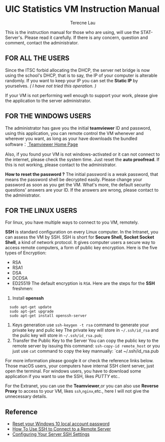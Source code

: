 # UIC Statistics VM Instruction Manual

<center> Terecne Lau </center>

This is the instruction manual for those who are using, will use the STAT-Server's. Please read it carefully. If there is any concern, question and comment, contact the administrator. 

## FOR ALL THE USERS

Since the ITSC forbid allocating the DHCP, the server net bridge is now using the school's DHCP, that is to say, the IP of your computer is alterable randomly. If you want to keep your IP you can set the **Static IP** by yourselves. *( I have not tried this operation. )*

If your VM is not performing well enough to support your work, please give the application to the server administrator.

## FOR THE WINDOWS USERS

The administrator has gave you the initial **teamviewer** ID and password, using this application, you can remote control the VM whenever and wherever you want, as long as your have downloads the bundled software：<a href="https://teamviewer.com"> Teamviewer Home Page </a>

Also, if you found your VM is not windows-activated or it can not connect to the internet, please check the system time. Just reset the **auto proofread**. If this is not working, please contact to the administrator.

**How to reset the password ?** The initial password is a weak password, that means the password shell be decrypted easily. Please change your password as soon as you get the VM.
What's more, the default security questions' answers are your ID. If the answers are wrong, please contact to the administrator.


## FOR THE LINUX USERS

For linux, you have multiple ways to connect to you VM, remotely.

**SSH** is standard configuration on every Linux computer. In the Intranet, you can assess the VM by SSH.
SSH is short for **Secure Shell, Socket Socket Shell**, a kind of network protocol. It gives computer users a secure way to access remote computers, a form of public key encryption. Here is the five types of Encryption:
* RSA
* RSA1
* DSA
* DCDSA
* ED25519
  The default encryption is `RSA`. Here are the steps for the **SSH** freshmen:
1. Install **openssh**

```{shell}
  sudo apt-get update
  sudo apt-get upgrade
  sudo apt-get install openssh-server
```

1. Keys generation
   use `ssh-keygen -t rsa` command to generate your private key and pulic key
   The private key will store in `~/.ssh/id_rsa` and the pulic key will store in `~/.ssh/id_rsa.pub`;
2. Transfer the Public Key to the Server
   You can copy the public key to the remote server by issuing this command:
   `ssh-copy-id remote_host`
   or you just use `cat` command to copy the key mannually: `cat ~/.ssh/id_rsa.pub

For more information please google it or check the reference links below. Those macOS users, your computers have internal SSH client server, just open the terminal. For windows users, you have to download some application if you want to use the SSH, likes *PUTTY* etc..

For the Extranet, you can use the **Teamviewer**,or you can also use **Reverse Proxy** to access to your VM, likes `ssh`,`nginx`,etc., here I will not give the unnecessary details.

## Reference
* <a href="https://support.microsoft.com/en-us/help/4028457/windows-10-reset-your-local-account-password"> Reset your Windows 10 local account password </a>
* <a href="https://www.digitalocean.com/community/tutorials/how-to-use-ssh-to-connect-to-a-remote-server-in-ubuntu"> How To Use SSH to Connect to a Remote Server </a>
* <a href="https://www.makeuseof.com/tag/remotely-manage-linux-server-ssh/"> Configuring Your Server SSH Settings </a>
